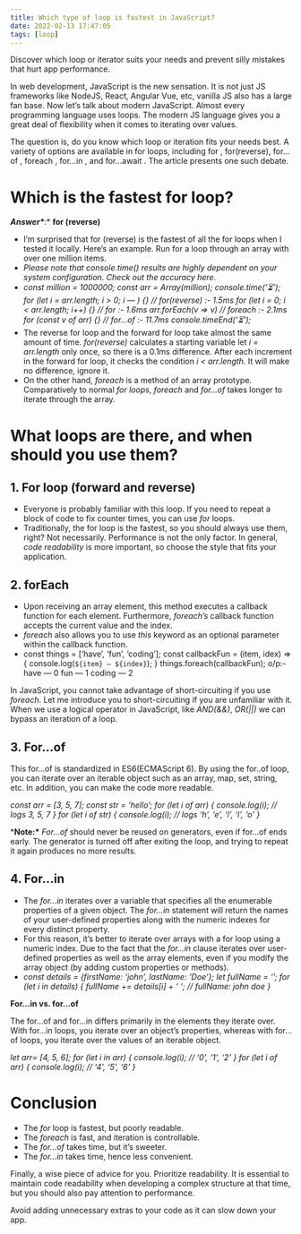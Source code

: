 ```yaml
---
title: Which type of loop is fastest in JavaScript?
date: 2022-02-13 17:47:05
tags: [loop]
---
```


Discover which loop or iterator suits your needs and prevent silly mistakes that hurt app performance.

In web development, JavaScript is the new sensation. It is not just JS frameworks like NodeJS, React, Angular Vue, etc, vanilla JS also has a large fan base. Now let’s talk about modern JavaScript. Almost every programming language uses loops. The modern JS language gives you a great deal of flexibility when it comes to iterating over values.

The question is, do you know which loop or iteration fits your needs best. A variety of options are available in for loops, including for , for(reverse), for…of , foreach , for…in , and for…await . The article presents one such debate.



# Which is the fastest for loop?

***Answer\****:* **for (reverse)**

- I’m surprised that for (reverse) is the fastest of all the for loops when I tested it locally. Here’s an example. Run for a loop through an array with over one million items.
- *Please note that console.time() results are highly dependent on your system configuration. Check out the accuracy here.*
- *const million = 1000000;
  const arr = Array(million);
  console.time(‘⏳’);
  for (let i = arr.length; i > 0; i — ) {} // for(reverse) :- 1.5ms
  for (let i = 0; i < arr.length; i++) {} // for :- 1.6ms
  arr.forEach(v => v) // foreach :- 2.1ms
  for (const v of arr) {} // for…of :- 11.7ms
  console.timeEnd(‘⏳’);*
- The reverse for loop and the forward for loop take almost the same amount of time. *for(reverse)* calculates a starting variable let *i = arr.length* only once, so there is a 0.1ms difference. After each increment in the forward for loop, it checks the condition *i < arr.length.* It will make no difference, ignore it.
- On the other hand, *foreach* is a method of an array prototype. Comparatively to normal *for loops*, *foreach* and *for…of* takes longer to iterate through the array.

# What loops are there, and when should you use them?

## 1. For loop (forward and reverse)

- Everyone is probably familiar with this loop. If you need to repeat a block of code to fix counter times, you can use *for* loops.
- Traditionally, the for loop is the fastest, so you should always use them, right? Not necessarily. Performance is not the only factor. In general, *code readability* is more important, so choose the style that fits your application.

## 2. forEach

- Upon receiving an array element, this method executes a callback function for each element. Furthermore, *foreach’s* callback function accepts the current value and the index.
- *foreach* also allows you to use *this* keyword as an optional parameter within the callback function.
- const things = [‘have’, ‘fun’, ‘coding’];
  const callbackFun = (item, idex) => {
  console.log(`${item} — ${index}`);
  }
  things.foreach(callbackFun);
  o/p:- have — 0
  fun — 1
  coding — 2

In JavaScript, you cannot take advantage of short-circuiting if you use *foreach*. Let me introduce you to short-circuiting if you are unfamiliar with it. When we use a logical operator in JavaScript, like *AND(&&)*, *OR(||)* we can bypass an iteration of a loop.

## 3. For…of

This for…of is standardized in ES6(ECMAScript 6). By using the for..of loop, you can iterate over an iterable object such as an array, map, set, string, etc. In addition, you can make the code more readable.

*const arr = [3, 5, 7];
const str = ‘hello’;
for (let i of arr) {
console.log(i); // logs 3, 5, 7
}
for (let i of str) {
console.log(i); // logs ‘h’, ‘e’, ‘l’, ‘l’, ‘o’
}*

***Note:\*** *For…of* should never be reused on generators, even if for…of ends early. The generator is turned off after exiting the loop, and trying to repeat it again produces no more results.

## 4. For…in

- The *for…in* iterates over a variable that specifies all the enumerable properties of a given object. The *for…in* statement will return the names of your user-defined properties along with the numeric indexes for every distinct property.
- For this reason, it’s better to iterate over arrays with a for loop using a numeric index. Due to the fact that the *for…in* clause iterates over user-defined properties as well as the array elements, even if you modify the array object (by adding custom properties or methods).
- *const details = {firstName: ‘john’, lastName: ‘Doe’};
  let fullName = ‘’;
  for (let i in details) {
  fullName += details[i] + ‘ ‘; // fullName: john doe
  }*

**For…in vs. for…of**

The for…of and for…in differs primarily in the elements they iterate over. With for…in loops, you iterate over an object’s properties, whereas with for…of loops, you iterate over the values of an iterable object.

*let arr= [4, 5, 6];
for (let i in arr) {
console.log(i); // ‘0’, ‘1’, ‘2’
}
for (let i of arr) {
console.log(i); // ‘4’, ‘5’, ‘6’
}*

# Conclusion

- The *for* loop is fastest, but poorly readable.
- The *foreach* is fast, and iteration is controllable.
- The *for…of* takes time, but it’s sweeter.
- The *for…in* takes time, hence less convenient.

Finally, a wise piece of advice for you. Prioritize readability. It is essential to maintain code readability when developing a complex structure at that time, but you should also pay attention to performance.

Avoid adding unnecessary extras to your code as it can slow down your app.